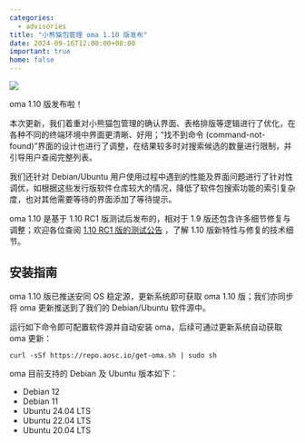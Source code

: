 ```yaml
---
categories:
  - advisories
title: "小熊猫包管理 oma 1.10 版发布"
date: 2024-09-16T12:00:00+08:00
important: true
home: false
---
```

![](/assets/news/oma-comic-slim.png)



oma 1.10 版发布啦！

本次更新，我们着重对小熊猫包管理的确认界面、表格排版等逻辑进行了优化，在各种不同的终端环境中界面更清晰、好用；“找不到命令 (command-not-found)”界面的设计也进行了调整，在结果较多时对搜索候选的数量进行限制，并引导用户查阅完整列表。

我们还针对 Debian/Ubuntu 用户使用过程中遇到的性能及界面问题进行了针对性调优，如根据这些发行版软件仓库较大的情况，降低了软件包搜索功能的索引复杂度，也对其他需要等待的界面添加了等待提示。

oma 1.10 是基于 1.10 RC1 版测试后发布的，相对于 1.9 版还包含许多细节修复与调整；欢迎各位查阅 [1.10 RC1 版的测试公告](./2024-09-15-oma-1.10-rc1.md) ，了解 1.10 版新特性与修复的技术细节。

## 安装指南

oma 1.10 版已推送安同 OS 稳定源，更新系统即可获取 oma 1.10 版；我们亦同步将 oma 更新推送到了我们的 Debian/Ubuntu 软件源中。

运行如下命令即可配置软件源并自动安装 oma，后续可通过更新系统自动获取 oma 更新：
```
curl -sSf https://repo.aosc.io/get-oma.sh | sudo sh
```
oma 目前支持的 Debian 及 Ubuntu 版本如下：

- Debian 12
- Debian 11
- Ubuntu 24.04 LTS
- Ubuntu 22.04 LTS
- Ubuntu 20.04 LTS
